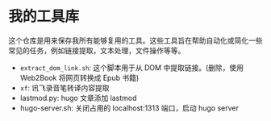 # 我的工具库

这个仓库是用来保存我所有能够复用的工具。这些工具旨在帮助自动化或简化一些常见的任务，例如链接提取，文本处理，文件操作等等。

- `extract_dom_link.sh`: 这个脚本用于从 DOM 中提取链接。(删除，使用 Web2Book 将网页转换成 Epub 书籍)
- `xf`:   讯飞录音笔转译内容提取
- lastmod.py: hugo 文章添加 lastmod
- hugo-server.sh: 关闭占用的 localhost:1313 端口，启动 hugo server
